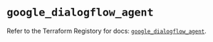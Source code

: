 # `google_dialogflow_agent`

Refer to the Terraform Registory for docs: [`google_dialogflow_agent`](https://registry.terraform.io/providers/hashicorp/google/4.83.0/docs/resources/dialogflow_agent).
